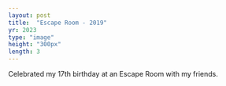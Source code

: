 ```yaml
---
layout: post
title:  "Escape Room - 2019"
yr: 2023
type: "image"
height: "300px"
length: 3
---
```


Celebrated my 17th birthday at an Escape Room with my friends.